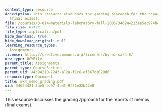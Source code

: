 ```yaml
---
content_type: resource
description: This resource discusses the grading approach for the reports of memos
  (final exams).
file: /courses/3-014-materials-laboratory-fall-2006/346244213ae5ec974b459f21e82b42e0_wk4_memo_grading.pdf
file_size: 67732
file_type: application/pdf
hide_download: true
hide_download_original: null
learning_resource_types:
- Assignments
license: https://creativecommons.org/licenses/by-nc-sa/4.0/
ocw_type: OCWFile
parent_title: Assignments
parent_type: CourseSection
parent_uid: 44c94210-7243-a72a-f1c8-ef367de020d6
resourcetype: Document
title: wk4_memo_grading.pdf
uid: 34624421-3ae5-ec97-4b45-9f21e82b42e0
---
```

This resource discusses the grading approach for the reports of memos (final exams).